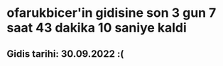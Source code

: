 # ofarukbicer'in gidisine son 3 gun 7 saat 43 dakika 10 saniye kaldi

## Gidis tarihi: 30.09.2022 :(